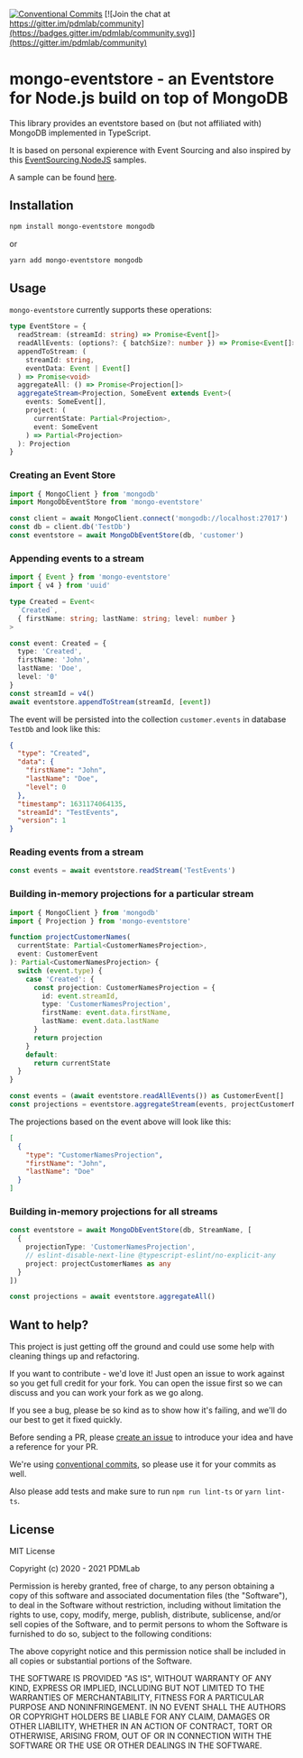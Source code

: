 [![Conventional Commits](https://img.shields.io/badge/Conventional%20Commits-1.0.0-yellow.svg)](https://conventionalcommits.org) [![Join the chat at https://gitter.im/pdmlab/community](https://badges.gitter.im/pdmlab/community.svg)](https://gitter.im/pdmlab/community)

# mongo-eventstore - an Eventstore for Node.js build on top of MongoDB

This library provides an eventstore based on (but not affiliated with) MongoDB implemented in TypeScript.

It is based on personal expierence with Event Sourcing and also inspired by this [EventSourcing.NodeJS](https://github.com/oskardudycz/EventSourcing.NodeJS) samples.

A sample can be found [here](https://github.com/AlexZeitler/mongo-eventstore-sample).

## Installation

```bash
npm install mongo-eventstore mongodb
```

or

```bash
yarn add mongo-eventstore mongodb
```

## Usage

`mongo-eventstore` currently supports these operations:

```typescript
type EventStore = {
  readStream: (streamId: string) => Promise<Event[]>
  readAllEvents: (options?: { batchSize?: number }) => Promise<Event[]>
  appendToStream: (
    streamId: string,
    eventData: Event | Event[]
  ) => Promise<void>
  aggregateAll: () => Promise<Projection[]>
  aggregateStream<Projection, SomeEvent extends Event>(
    events: SomeEvent[],
    project: (
      currentState: Partial<Projection>,
      event: SomeEvent
    ) => Partial<Projection>
  ): Projection
}
```

### Creating an Event Store

```typescript
import { MongoClient } from 'mongodb'
import MongoDbEventStore from 'mongo-eventstore'

const client = await MongoClient.connect('mongodb://localhost:27017')
const db = client.db('TestDb')
const eventstore = await MongoDbEventStore(db, 'customer')
```

### Appending events to a stream

```typescript
import { Event } from 'mongo-eventstore'
import { v4 } from 'uuid'

type Created = Event<
  `Created`,
  { firstName: string; lastName: string; level: number }
>

const event: Created = {
  type: 'Created',
  firstName: 'John',
  lastName: 'Doe',
  level: '0'
}
const streamId = v4()
await eventstore.appendToStream(streamId, [event])
```

The event will be persisted into the collection `customer.events` in database `TestDb` and look like this:

```json
{
  "type": "Created",
  "data": {
    "firstName": "John",
    "lastName": "Doe",
    "level": 0
  },
  "timestamp": 1631174064135,
  "streamId": "TestEvents",
  "version": 1
}
```

### Reading events from a stream

```typescript
const events = await eventstore.readStream('TestEvents')
```

### Building in-memory projections for a particular stream

```typescript
import { MongoClient } from 'mongodb'
import { Projection } from 'mongo-eventstore'

function projectCustomerNames(
  currentState: Partial<CustomerNamesProjection>,
  event: CustomerEvent
): Partial<CustomerNamesProjection> {
  switch (event.type) {
    case 'Created': {
      const projection: CustomerNamesProjection = {
        id: event.streamId,
        type: 'CustomerNamesProjection',
        firstName: event.data.firstName,
        lastName: event.data.lastName
      }
      return projection
    }
    default:
      return currentState
  }
}

const events = (await eventstore.readAllEvents()) as CustomerEvent[]
const projections = eventstore.aggregateStream(events, projectCustomerNames)
```

The projections based on the event above will look like this:

```json
[
  {
    "type": "CustomerNamesProjection",
    "firstName": "John",
    "lastName": "Doe"
  }
]
```

### Building in-memory projections for all streams

```typescript
const eventstore = await MongoDbEventStore(db, StreamName, [
  {
    projectionType: 'CustomerNamesProjection',
    // eslint-disable-next-line @typescript-eslint/no-explicit-any
    project: projectCustomerNames as any
  }
])

const projections = await eventstore.aggregateAll()
```

## Want to help?

This project is just getting off the ground and could use some help with cleaning things up and refactoring.

If you want to contribute - we'd love it! Just open an issue to work against so you get full credit for your fork. You can open the issue first so we can discuss and you can work your fork as we go along.

If you see a bug, please be so kind as to show how it's failing, and we'll do our best to get it fixed quickly.

Before sending a PR, please [create an issue](issues/new) to introduce your idea and have a reference for your PR.

We're using [conventional commits](https://www.conventionalcommits.org), so please use it for your commits as well.

Also please add tests and make sure to run `npm run lint-ts` or `yarn lint-ts`.

## License

MIT License

Copyright (c) 2020 - 2021 PDMLab

Permission is hereby granted, free of charge, to any person obtaining a copy of this software and associated documentation files (the "Software"), to deal in the Software without restriction, including without limitation the rights to use, copy, modify, merge, publish, distribute, sublicense, and/or sell copies of the Software, and to permit persons to whom the Software is furnished to do so, subject to the following conditions:

The above copyright notice and this permission notice shall be included in all copies or substantial portions of the Software.

THE SOFTWARE IS PROVIDED "AS IS", WITHOUT WARRANTY OF ANY KIND, EXPRESS OR IMPLIED, INCLUDING BUT NOT LIMITED TO THE WARRANTIES OF MERCHANTABILITY, FITNESS FOR A PARTICULAR PURPOSE AND NONINFRINGEMENT. IN NO EVENT SHALL THE AUTHORS OR COPYRIGHT HOLDERS BE LIABLE FOR ANY CLAIM, DAMAGES OR OTHER LIABILITY, WHETHER IN AN ACTION OF CONTRACT, TORT OR OTHERWISE, ARISING FROM, OUT OF OR IN CONNECTION WITH THE SOFTWARE OR THE USE OR OTHER DEALINGS IN THE SOFTWARE.
